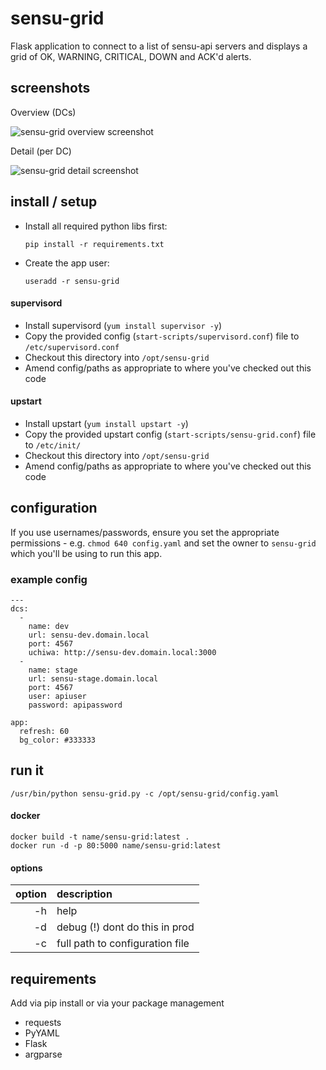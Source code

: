 # sensu-grid

Flask application to connect to a list of sensu-api servers and displays a grid of OK, WARNING, CRITICAL, DOWN and ACK'd alerts.

## screenshots

Overview (DCs)

![sensu-grid overview screenshot](https://raw.githubusercontent.com/alex-leonhardt/sensu-grid/master/screenshots/screenshot_sensu-grid.png)

Detail (per DC)

![sensu-grid detail screenshot](https://raw.githubusercontent.com/alex-leonhardt/sensu-grid/master/screenshots/sensu-grid_detail.png)


## install / setup

- Install all required python libs first:

  ```
  pip install -r requirements.txt
  ```

- Create the app user:

  ```
  useradd -r sensu-grid
  ```

#### supervisord

- Install supervisord (```yum install supervisor -y```)
- Copy the provided config (```start-scripts/supervisord.conf```) file to ```/etc/supervisord.conf```
- Checkout this directory into ```/opt/sensu-grid```
- Amend config/paths as appropriate to where you've checked out this code

#### upstart

- Install upstart (```yum install upstart -y```)
- Copy the provided upstart config (```start-scripts/sensu-grid.conf```) file to ```/etc/init/```
- Checkout this directory into ```/opt/sensu-grid```
- Amend config/paths as appropriate to where you've checked out this code

## configuration

If you use usernames/passwords, ensure you set the appropriate permissions - e.g. ```chmod 640 config.yaml``` and set the owner to ```sensu-grid``` which you'll be using to run this app.

### example config
```
---
dcs:
  -
    name: dev
    url: sensu-dev.domain.local
    port: 4567
    uchiwa: http://sensu-dev.domain.local:3000
  -
    name: stage
    url: sensu-stage.domain.local
    port: 4567
    user: apiuser
    password: apipassword
    
app:
  refresh: 60
  bg_color: #333333
```

## run it

```
/usr/bin/python sensu-grid.py -c /opt/sensu-grid/config.yaml
```

#### docker

```
docker build -t name/sensu-grid:latest .
docker run -d -p 80:5000 name/sensu-grid:latest
```

#### options

| option | description                     |
|-------:|:--------------------------------|
| -h     | help                            |
| -d     | debug (!) dont do this in prod  |
| -c     | full path to configuration file |

## requirements

Add via pip install or via your package management

- requests
- PyYAML
- Flask
- argparse
